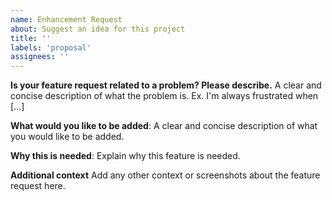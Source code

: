 ```yaml
---
name: Enhancement Request 
about: Suggest an idea for this project 
title: ''
labels: 'proposal' 
assignees: ''
---
```


**Is your feature request related to a problem? Please describe.**
A clear and concise description of what the problem is. Ex. I'm always frustrated when [...]

**What would you like to be added**:
A clear and concise description of what you would like to be added.

**Why this is needed**:
Explain why this feature is needed.

**Additional context**
Add any other context or screenshots about the feature request here.

<!--
NOTE: depending on the scope of the enhancement, you may be asked to use the Enhancement Proposal
process to document your work: https://github.com/nginxinc/nginx-kubernetes-gateway/blob/main/eps/README.md
-->

